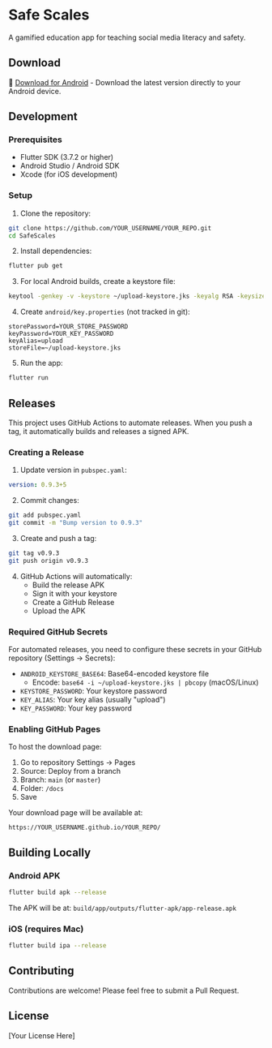 # Safe Scales

A gamified education app for teaching social media literacy and safety.

## Download

📱 [Download for Android](https://YOUR_USERNAME.github.io/YOUR_REPO/) - Download the latest version directly to your Android device.

## Development

### Prerequisites

- Flutter SDK (3.7.2 or higher)
- Android Studio / Android SDK
- Xcode (for iOS development)

### Setup

1. Clone the repository:
```bash
git clone https://github.com/YOUR_USERNAME/YOUR_REPO.git
cd SafeScales
```

2. Install dependencies:
```bash
flutter pub get
```

3. For local Android builds, create a keystore file:
```bash
keytool -genkey -v -keystore ~/upload-keystore.jks -keyalg RSA -keysize 2048 -validity 10000 -alias upload
```

4. Create `android/key.properties` (not tracked in git):
```
storePassword=YOUR_STORE_PASSWORD
keyPassword=YOUR_KEY_PASSWORD
keyAlias=upload
storeFile=~/upload-keystore.jks
```

5. Run the app:
```bash
flutter run
```

## Releases

This project uses GitHub Actions to automate releases. When you push a tag, it automatically builds and releases a signed APK.

### Creating a Release

1. Update version in `pubspec.yaml`:
```yaml
version: 0.9.3+5
```

2. Commit changes:
```bash
git add pubspec.yaml
git commit -m "Bump version to 0.9.3"
```

3. Create and push a tag:
```bash
git tag v0.9.3
git push origin v0.9.3
```

4. GitHub Actions will automatically:
   - Build the release APK
   - Sign it with your keystore
   - Create a GitHub Release
   - Upload the APK

### Required GitHub Secrets

For automated releases, you need to configure these secrets in your GitHub repository (Settings → Secrets):

- `ANDROID_KEYSTORE_BASE64`: Base64-encoded keystore file
  - Encode: `base64 -i ~/upload-keystore.jks | pbcopy` (macOS/Linux)
- `KEYSTORE_PASSWORD`: Your keystore password
- `KEY_ALIAS`: Your key alias (usually "upload")
- `KEY_PASSWORD`: Your key password

### Enabling GitHub Pages

To host the download page:

1. Go to repository Settings → Pages
2. Source: Deploy from a branch
3. Branch: `main` (or `master`)
4. Folder: `/docs`
5. Save

Your download page will be available at:
```
https://YOUR_USERNAME.github.io/YOUR_REPO/
```

## Building Locally

### Android APK
```bash
flutter build apk --release
```

The APK will be at: `build/app/outputs/flutter-apk/app-release.apk`

### iOS (requires Mac)
```bash
flutter build ipa --release
```

## Contributing

Contributions are welcome! Please feel free to submit a Pull Request.

## License

[Your License Here]